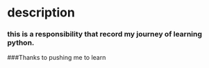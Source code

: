 # description
### this is a responsibility that record my journey of learning python.
###Thanks to pushing me to learn
